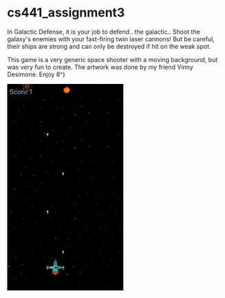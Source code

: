 # cs441_assignment3

In Galactic Defense, it is your job to defend.. the galactic.. 
Shoot the galaxy's enemies with your fast-firing twin laser cannons! 
But be careful, their ships are strong and can only be destroyed if hit on the weak spot. 

This game is a very generic space shooter with a moving background, but was very fun to create. 
The artwork was done by my friend Vinny Desimone.
Enjoy 8^)

![](gif.gif)
